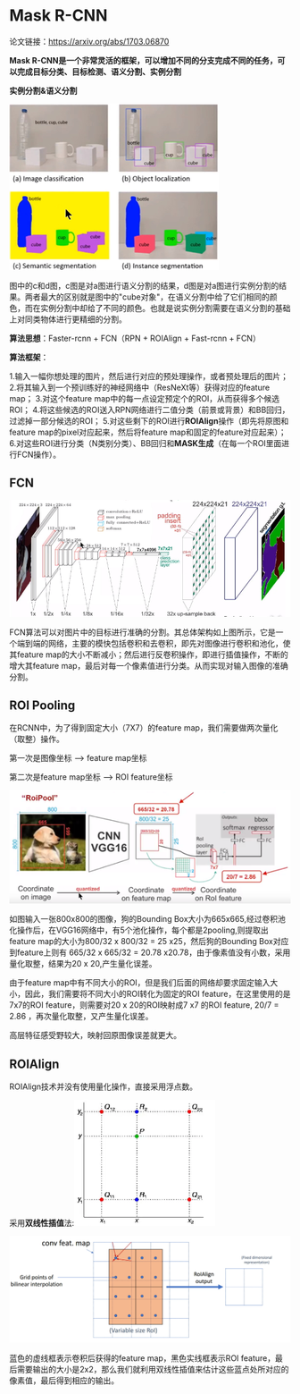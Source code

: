 # Mask R-CNN

论文链接：https://arxiv.org/abs/1703.06870

**Mask R-CNN是一个非常灵活的框架，可以增加不同的分支完成不同的任务，可以完成目标分类、目标检测、语义分割、实例分割**

**实例分割&语义分割**

![1](./img/1.png)

图中的c和d图，c图是对a图进行语义分割的结果，d图是对a图进行实例分割的结果。两者最大的区别就是图中的"cube对象"，在语义分割中给了它们相同的颜色，而在实例分割中却给了不同的颜色。也就是说实例分割需要在语义分割的基础上对同类物体进行更精细的分割。

**算法思想**：Faster-rcnn + FCN（RPN + ROIAlign + Fast-rcnn + FCN）

**算法框架**：

1.输入一幅你想处理的图片，然后进行对应的预处理操作，或者预处理后的图片；
2.将其输入到一个预训练好的神经网络中（ResNeXt等）获得对应的feature map；
3.对这个feature map中的每一点设定预定个的ROI，从而获得多个候选ROI；
4.将这些候选的ROI送入RPN网络进行二值分类（前景或背景）和BB回归，过滤掉一部分候选的ROI；
5.对这些剩下的ROI进行**ROIAlign**操作（即先将原图和feature map的pixel对应起来，然后将feature map和固定的feature对应起来）；
6.对这些ROI进行分类（N类别分类）、BB回归和**MASK生成**（在每一个ROI里面进行FCN操作）。

## FCN

![2](./img/2.png)

FCN算法可以对图片中的目标进行准确的分割。其总体架构如上图所示，它是一个端到端的网络，主要的模快包括卷积和去卷积，即先对图像进行卷积和池化，使其feature map的大小不断减小；然后进行反卷积操作，即进行插值操作，不断的增大其feature map，最后对每一个像素值进行分类。从而实现对输入图像的准确分割。

## ROI Pooling

在RCNN中，为了得到固定大小（7X7）的feature map，我们需要做两次量化（取整）操作。

第一次是图像坐标 —> feature map坐标

第二次是feature map坐标 —> ROI feature坐标

![3](./img/3.png)

如图输入一张800x800的图像，狗的Bounding Box大小为665x665,经过卷积池化操作后，在VGG16网络中，有5个池化操作，每个都是2pooling,则提取出feature map的大小为800/32 x 800/32 = 25 x25，然后狗的Bounding Box对应到feature上则有 665/32 x 665/32     = 20.78 x20.78，由于像素值没有小数，采用量化取整，结果为20 x 20,产生量化误差。

由于feature map中有不同大小的ROI，但是我们后面的网络却要求固定输入大小，因此，我们需要将不同大小的ROI转化为固定的ROI feature，在这里使用的是7x7的ROI feature，则需要对20 x 20的ROI映射成7 x7 的ROI feature, 20/7 = 2.86 ，再次量化取整，又产生量化误差。

高层特征感受野较大，映射回原图像误差就更大。

## ROIAlign

ROIAlign技术并没有使用量化操作，直接采用浮点数。

采用**双线性插值**法:<img src="./img/4.png" alt="4" style="zoom:50%;" />



<img src="./img/5.png" alt="4" style="zoom: 80%;" />

蓝色的虚线框表示卷积后获得的feature map，黑色实线框表示ROI feature，最后需要输出的大小是2x2，那么我们就利用双线性插值来估计这些蓝点处所对应的像素值，最后得到相应的输出。